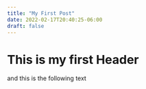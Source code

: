 ```yaml
---
title: "My First Post"
date: 2022-02-17T20:40:25-06:00
draft: false
---
```


# This is my first Header
and this is the following text
